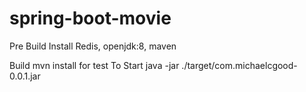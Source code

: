 # spring-boot-movie

Pre Build
Install Redis, openjdk:8, maven

Build
mvn install
for test
To Start
java -jar ./target/com.michaelcgood-0.0.1.jar
